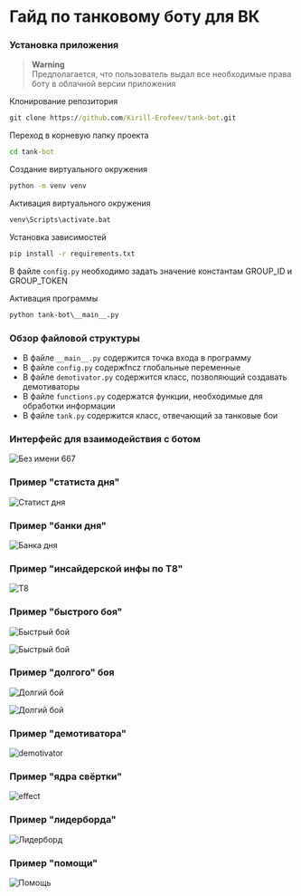 # Гайд по танковому боту для ВК
### Установка приложения
> **Warning**<br>
Предполагается, что пользователь выдал все необходимые права боту в облачной версии приложения
> 
Клонирование репозитория
```cmd
git clone https://github.com/Kirill-Erofeev/tank-bot.git
```
Переход в корневую папку проекта
```cmd
cd tank-bot
```
Создание виртуального окружения
```cmd
python -m venv venv
```
Активация виртуального окружения
```cmd
venv\Scripts\activate.bat
```
Установка зависимостей
```cmd
pip install -r requirements.txt
```
В файле `config.py` необходимо задать значение константам GROUP_ID и GROUP_TOKEN

Активация программы
```cmd
python tank-bot\__main__.py
```
### Обзор файловой структуры
* В файле `__main__.py` содержится точка входа в программу
* В файле `config.py` содержfncz глобальные переменные
* В файле `demotivator.py` содержится класс, позволяющий создавать демотиваторы
* В файле `functions.py` содержатся функции, необходимые для обработки информации
* В файле `tank.py` содержится класс, отвечающий за танковые бои
### Интерфейс для взаимодействия с ботом
![Без имени 667](https://github.com/user-attachments/assets/1a3fc005-1f7e-42c9-b4c2-417345978fab)
### Пример "статиста дня"
![Статист дня](https://github.com/user-attachments/assets/239d49aa-fcc0-4d8a-bc07-56a3a790aa52)
### Пример "банки дня"
![Банка дня](https://github.com/user-attachments/assets/057fd809-6fc8-436d-a448-2e0ed6657199)
### Пример "инсайдерской инфы по Т8"
![Т8](https://github.com/user-attachments/assets/75f15988-930f-4f33-9dc5-cc71f7b7056d)
### Пример "быстрого боя"
![Быстрый бой](https://github.com/user-attachments/assets/21055858-dd1c-4238-9893-ea49c024ce77)

![Быстрый бой](https://github.com/user-attachments/assets/87cb947a-11c4-46db-a81a-f2a31decf93b)
### Пример "долгого" боя
![Долгий бой](https://github.com/user-attachments/assets/b3acb387-6549-4f35-bd2a-ac1751eba5f8)

![Долгий бой](https://github.com/user-attachments/assets/e2501f68-3426-4e40-8260-0eb1e4c88886)
### Пример "демотиватора"
![demotivator](https://github.com/user-attachments/assets/00267ec8-e39d-4907-8c3c-adb4f1c5f13c)
### Пример "ядра свёртки"
![effect](https://github.com/user-attachments/assets/16c1b5dc-fea6-43bc-b9f0-3b42f233c264)
### Пример "лидерборда"
![Лидерборд](https://github.com/user-attachments/assets/4c72595e-9c87-40dc-b96e-b140e3b510e1)
### Пример "помощи"
![Помощь](https://github.com/user-attachments/assets/1b9601c8-3767-4c55-995a-18f2f23d0dd6)
